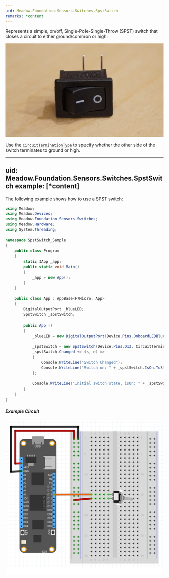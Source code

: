 ```yaml
---
uid: Meadow.Foundation.Sensors.Switches.SpstSwitch
remarks: *content
---
```


Represents a simple, on/off, Single-Pole-Single-Throw (SPST) switch that closes a circuit to either ground/common or high:

![](../../API_Assets/Meadow.Foundation.Sensors.Switches.SpstSwitch/SPST_Switch.jpg)

Use the [`CircuitTerminationType`](/API/CircuitTerminationType) to specify whether the other side of the switch terminates to ground or high.

---
uid: Meadow.Foundation.Sensors.Switches.SpstSwitch
example: [*content]
---

The following example shows how to use a SPST switch:

```csharp
using Meadow;
using Meadow.Devices;
using Meadow.Foundation.Sensors.Switches;
using Meadow.Hardware;
using System.Threading;

namespace SpstSwitch_Sample
{
    public class Program
    {
        static IApp _app; 
        public static void Main()
        {
            _app = new App();
        }
    }
    
    public class App : AppBase<F7Micro, App>
    {
        DigitalOutputPort _blueLED;
        SpstSwitch _spstSwitch;

        public App ()
        {
            _blueLED = new DigitalOutputPort(Device.Pins.OnboardLEDBlue, true);

            _spstSwitch = new SpstSwitch(Device.Pins.D13, CircuitTerminationType.High);
            _spstSwitch.Changed += (s, e) =>
            {
                Console.WriteLine("Switch Changed");
                Console.WriteLine("Switch on: " + _spstSwitch.IsOn.ToString());
            };

            Console.WriteLine("Initial switch state, isOn: " + _spstSwitch.IsOn.ToString());
        }
    }
}
```

##### Example Circuit

![](../../API_Assets/Meadow.Foundation.Sensors.Switches.SpstSwitch/SpstSwitch.svg)